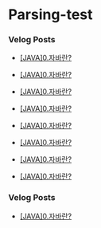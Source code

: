 # Parsing-test


### Velog Posts

- [[JAVA]0.자바란?](https://velog.io/@jocker/%5BJAVA%5D0.%EC%9E%90%EB%B0%94%EB%9E%80%3F)


- [[JAVA]0.자바란?](https://velog.io/@jocker/%5BJAVA%5D0.%EC%9E%90%EB%B0%94%EB%9E%80%3F)
- [[JAVA]0.자바란?](https://velog.io/@jocker/%5BJAVA%5D0.%EC%9E%90%EB%B0%94%EB%9E%80%3F)
- [[JAVA]0.자바란?](https://velog.io/@jocker/%5BJAVA%5D0.%EC%9E%90%EB%B0%94%EB%9E%80%3F)
- [[JAVA]0.자바란?](https://velog.io/@jocker/%5BJAVA%5D0.%EC%9E%90%EB%B0%94%EB%9E%80%3F)
- [[JAVA]0.자바란?](https://velog.io/@jocker/%5BJAVA%5D0.%EC%9E%90%EB%B0%94%EB%9E%80%3F)
- [[JAVA]0.자바란?](https://velog.io/@jocker/%5BJAVA%5D0.%EC%9E%90%EB%B0%94%EB%9E%80%3F)
- [[JAVA]0.자바란?](https://velog.io/@jocker/%5BJAVA%5D0.%EC%9E%90%EB%B0%94%EB%9E%80%3F)
### Velog Posts

- [[JAVA]0.자바란?](https://velog.io/@jocker/%5BJAVA%5D0.%EC%9E%90%EB%B0%94%EB%9E%80%3F)
